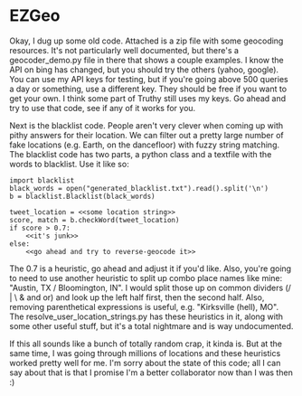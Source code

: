 EZGeo
=====

Okay, I dug up some old code. Attached is a zip file with some geocoding resources. It's not particularly well documented, but there's a geocoder_demo.py file in there that shows a couple examples. I know the API on bing has changed, but you should try the others (yahoo, google). You can use my API keys for testing, but if you're going above 500 queries a day or something, use a different key. They should be free if you want to get your own. I think some part of Truthy still uses my keys. Go ahead and try to use that code, see if any of it works for you.

Next is the blacklist code. People aren't very clever when coming up with pithy answers for their location. We can filter out a pretty large number of fake locations (e.g. Earth, on the dancefloor) with fuzzy string matching. The blacklist code has two parts, a python class and a textfile with the words to blacklist. Use it like so:

    import blacklist
    black_words = open("generated_blacklist.txt").read().split('\n')
    b = blacklist.Blacklist(black_words)

    tweet_location = <<some location string>>
    score, match = b.checkWord(tweet_location)
    if score > 0.7:
        <<it's junk>>
    else:
        <<go ahead and try to reverse-geocode it>>

The 0.7 is a heuristic, go ahead and adjust it if you'd like. Also, you're going to need to use another heuristic to split up combo place names like mine: "Austin, TX / Bloomington, IN". I would split those up on common dividers (/ | \ & and or) and look up the left half first, then the second half. Also, removing parenthetical expressions is useful, e.g. "Kirksville (hell), MO". The resolve_user_location_strings.py has these heuristics in it, along with some other useful stuff, but it's a total nightmare and is way undocumented.

If this all sounds like a bunch of totally random crap, it kinda is. But at the same time, I was going through millions of locations and these heuristics worked pretty well for me. I'm sorry about the state of this code; all I can say about that is that I promise I'm a better collaborator now than I was then :)
